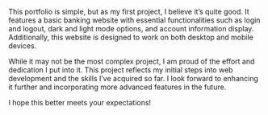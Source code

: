 This portfolio is simple, but as my first project, I believe it’s quite good. It features a basic banking website with essential functionalities such as login and logout, dark and light mode options, and account information display. Additionally, this website is designed to work on both desktop and mobile devices.

While it may not be the most complex project, I am proud of the effort and dedication I put into it. This project reflects my initial steps into web development and the skills I’ve acquired so far. I look forward to enhancing it further and incorporating more advanced features in the future.

I hope this better meets your expectations!
